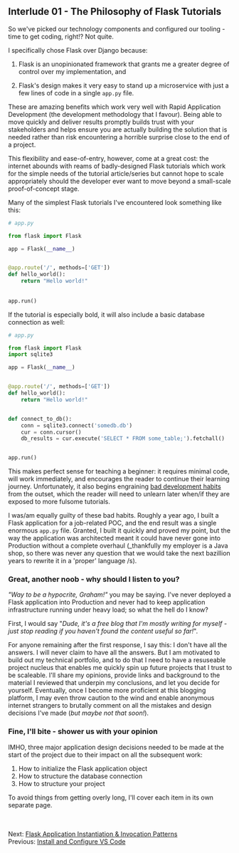 ## Interlude 01 - The Philosophy of Flask Tutorials
So we've picked our technology components and configured our tooling - time to get coding, right!? Not quite.

I specifically chose Flask over Django because:

1. Flask is an unopinionated framework that grants me a greater degree of control over my implementation, and <br>

1. Flask's design makes it very easy to stand up a microservice with just a few lines of code in a single `app.py` file.

These are amazing benefits which work very well with Rapid Application Development (the development methodology that I favour). Being able to move quickly and deliver results promptly builds trust with your stakeholders and helps ensure you are actually building the solution that is needed rather than risk encountering a horrible surprise close to the end of a project.

This flexibility and ease-of-entry, however, come at a great cost: the internet abounds with reams of badly-designed Flask tutorials which work for the simple needs of the tutorial article/series but cannot hope to scale appropriately should the developer ever want to move beyond a small-scale proof-of-concept stage. 

Many of the simplest Flask tutorials I've encountered look something like this:

```python
# app.py

from flask import Flask

app = Flask(__name__)


@app.route('/', methods=['GET'])
def hello_world():
    return "Hello world!"
 
 
app.run()
```

If the tutorial is especially bold, it will also include a basic database connection as well:

```python
# app.py

from flask import Flask
import sqlite3

app = Flask(__name__)


@app.route('/', methods=['GET'])
def hello_world():
    return "Hello world!"


def connect_to_db():
    conn = sqlite3.connect('somedb.db')
    cur = conn.cursor()
    db_results = cur.execute('SELECT * FROM some_table;').fetchall()


app.run()
```

This makes perfect sense for teaching a beginner: it requires minimal code, will work immediately, and encourages the reader to continue their learning journey. Unfortunately, it also begins engraining [bad development habits](https://hackersandslackers.com/flask-application-factory/) from the outset, which the reader will need to unlearn later when/if they are exposed to more fulsome tutorials.

I was/am equally guilty of these bad habits. Roughly a year ago, I built a Flask application for a job-related POC, and the end result was a single enormous `app.py` file. Granted, I built it quickly and proved my point, but the way the application was architected meant it could have never gone into Production without a complete overhaul (_thankfully my employer is a Java shop, so there was never any question that we would take the next bazillion years to rewrite it in a 'proper' language /s).  

### Great, another noob - why should I listen to you?
_"Way to be a hypocrite, Graham!"_ you may be saying. I've never deployed a Flask application into Production and never had to keep application infrastructure running under heavy load; so what the hell do I know? 

First, I would say "_Dude, it's a free blog that I'm mostly writing for myself - just stop reading if you haven't found the content useful so far!_".

For anyone remaining after the first response, I say this: I don't have all the answers. I will never claim to have all the answers. But I am motivated to build out my technical portfolio, and to do that I need to have a resuseable project nucleus that enables me quickly spin up future projects that I trust to be scaleable. I'll share my opinions, provide links and background to the material I reviewed that underpin my conclusions, and let you decide for yourself. Eventually, once I become more proficient at this blogging platform, I may even throw caution to the wind and enable anonymous internet strangers to brutally comment on all the mistakes and design decisions I've made (_but maybe not that soon!_). 

### Fine, I'll bite - shower us with your opinion
IMHO, three major application design decisions needed to be made at the start of the project due to their impact on all the subsequent work:

1. How to initialize the Flask application object
1. How to structure the database connection
1. How to structure your project


To avoid things from getting overly long, I'll cover each item in its own separate page.


<br><br>
Next: [Flask Application Instantiation & Invocation Patterns](./07-flask-instantiation-and-invocation-patterns.md)<br>
Previous: [Install and Configure VS Code](./05-install-and-configure-vscode.md)

